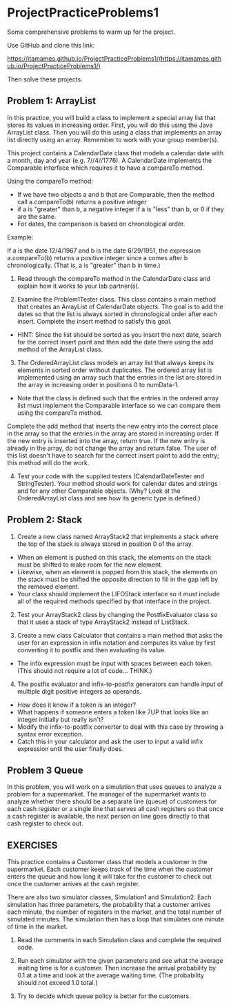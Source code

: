 # ProjectPracticeProblems1

Some comprehensive problems to warm up for the project.

Use GitHub and clone this link:

https://itamames.github.io/ProjectPracticeProblems1/(https://itamames.github.io/ProjectPracticeProblems1/)

Then solve these projects.

## Problem 1: ArrayList


In this practice, you will build a class to implement a special array list that stores its values in increasing order. First, you will do this using the Java ArrayList class. Then you will do this using a class that implements an array list directly using an array. Remember to work with your group member(s).


This project contains a CalendarDate class that models a calendar date with a month, day and year (e.g. 7//4//1776).
A CalendarDate implements the Comparable interface which requires it to have a compareTo method.

Using the compareTo method: 
* If we have two objects a and b that are Comparable, then the method call a.compareTo(b) returns a positive integer 
* if a is "greater" than b, a negative integer if a is "less" than b, or 0 if they are the same. 
* For dates, the comparison is based on chronological order.


Example: 

If a is the date 12/4/1967 and b is the date 6/29/1951, the expression a.compareTo(b) returns a positive integer since a comes after b chronologically. (That is, a is "greater" than b in time.)



1) Read through the compareTo method in the CalendarDate class and explain how it works to your lab partner(s).


2) Examine the Problem1Tester class. This class contains a main method that creates an ArrayList of CalendarDate objects. The goal is to add the dates so that the list is always sorted in chronological order after each insert. Complete the insert method to satisfy this goal.


* HINT: Since the list should be sorted as you insert the next date, search for the correct insert point and then add the date there using the add method of the ArrayList class.


3) The OrderedArrayList class models an array list that always keeps its elements in sorted order without duplicates. The ordered array list is implemented using an array such that the entries in the list are stored in the array in increasing order in positions 0 to numData-1.
* Note that the class is defined such that the entries in the ordered array list must implement the Comparable interface so we can compare them using the compareTo method.


Complete the add method that inserts the new entry into the correct place in the array so that the entries in the array are stored in increasing order. If the new entry is inserted into the array, return true. If the new entry is already in the array, do not change the array and return false. The user of this list doesn't have to search for the correct insert point to add the entry; this method will do the work.


4) Test your code with the supplied testers (CalendarDateTester and StringTester). Your method should work for calendar dates and strings and for any other Comparable objects. (Why? Look at the OrderedArrayList class and see how its generic type is defined.)

## Problem 2: Stack


1) Create a new class named ArrayStack2 that implements a stack where the top of the stack is always stored in position 0 of the array. 
* When an element is pushed on this stack, the elements on the stack must be shifted to make room for the new element. 
* Likewise, when an element is popped from this stack, the elements on the stack must be shifted the opposite direction to fill in the gap left by the removed element. 
* Your class should implement the LIFOStack interface so it must include all of the required methods specified by that interface in the project.

2) Test your ArrayStack2 class by changing the PostfixEvaluator class so that it uses a stack of type ArrayStack2 instead of ListStack.

3) Create a new class Calculator that contains a main method that asks the user for an expression in infix notation and computes its value by first converting it to postfix and then evaluating its value. 
* The infix expression must be input with spaces between each token. (This should not require a lot of code... THINK.)

4) The postfix evaluator and infix-to-postfix generators can handle input of multiple digit positive integers as operands. 
* How does it know if a token is an integer? 
* What happens if someone enters a token like 7UP that looks like an integer initially but really isn't? 
* Modify the infix-to-postfix converter to deal with this case by throwing a syntax error exception. 
* Catch this in your calculator and ask the user to input a valid infix expression until the user finally does.

## Problem 3 Queue

In this problem, you will work on a simulation that uses queues to analyze a problem for a supermarket. The manager of the supermarket wants to analyze whether there should be a separate line (queue) of customers for each cash register or a single line that serves all cash registers so that once a cash register is available, the next person on line goes directly to that cash register to check out.

## EXERCISES

This practice contains a Customer class that models a customer in the supermarket. Each customer keeps track of the time when the customer enters the queue and how long it will take for the customer to check out once the customer arrives at the cash register.

There are also two simulator classes, Simulation1 and Simulation2. Each simulation has three parameters, the probability that a customer arrives each minute, the number of registers in the market, and the total number of simulated minutes. The simulation then has a loop that simulates one minute of time in the market.

1) Read the comments in each Simulation class and complete the required code.

2) Run each simulator with the given parameters and see what the average waiting time is for a customer. Then increase the arrival probability by 0.1 at a time and look at the average waiting time. (The probability should not exceed 1.0 total.) 

3) Try to decide which queue policy is better for the customers.
